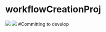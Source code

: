 # workflowCreationProj
![](https://github.com/krishnaraj221193/workflowCreationProj/workflows/File%20Content%20Changes/badge.svg?branch=main&event=push)
![](https://github.com/krishnaraj221193/workflowCreationProj/workflows/Shell%20Command/badge.svg?branch=main&event=push)
#Committing to develop
